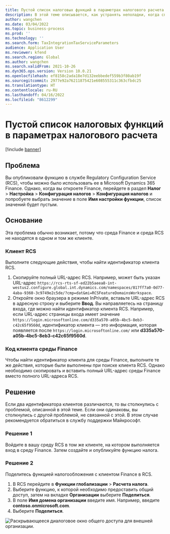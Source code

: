 ```yaml
---
title: Пустой список налоговых функций в параметрах налогового расчета
description: В этой теме описывается, как устранять неполадки, когда список налоговых функций на странице параметров расчета налогов пуст.
author: wangchen
ms.date: 03/04/2022
ms.topic: business-process
ms.prod: ''
ms.technology: ''
ms.search.form: TaxIntegrationTaxServiceParameters
audience: Application User
ms.reviewer: kfend
ms.search.region: Global
ms.author: wangchen
ms.search.validFrom: 2021-10-26
ms.dyn365.ops.version: Version 10.0.21
ms.openlocfilehash: ef8158c2ada18e7d132eebbedef559b3f80ab19f
ms.sourcegitcommit: 2977e92a76211875421e608555311c363cfbdc25
ms.translationtype: HT
ms.contentlocale: ru-RU
ms.lasthandoff: 04/16/2022
ms.locfileid: "8612299"
---
```

# <a name="empty-tax-feature-list-in-tax-calculation-parameters"></a>Пустой список налоговых функций в параметрах налогового расчета

[!include [banner](../includes/banner.md)]


## <a name="symptom"></a>Проблема

Вы опубликовали функцию в службе Regulatory Configuration Service (RCS), чтобы можно было использовать ее в Microsoft Dynamics 365 Finance. Однако, когда вы откроете Finance, перейдете в раздел **Налог** \> **Настройка** \> **Конфигурация налогов** \> **Конфигурация налогов** и попробуете выбрать значение в поле **Имя настройки функции**, список значений будет пустым.

## <a name="reason"></a>Основание

Эта проблема обычно возникает, потому что среда Finance и среда RCS не находятся в одном и том же клиенте.

### <a name="rcs-tenant"></a>Клиент RCS

Выполните следующие действия, чтобы найти идентификатор клиента RCS.

1. Скопируйте полный URL-адрес RCS. Например, может быть указан URL-адрес `https://rcs-rts-sf-ed22b5aeea8-int-westus2.configure.global.int.dynamics.com/namespaces/817ff7a0-0d77-4aba-9360-3c9749e2c5de/?cmp=dat&mi=RCSFeatureDomainsWorkspace`.
2. Откройте окно браузера в режиме InPrivate, вставьте URL-адрес RCS в адресную строку и выберите **Ввод**. Вы направляетесь на страницу входа, где можно найти идентификатор клиента RCS. Например, если URL-адрес страницы входа имеет значение `https://login.microsoftonline.com/d335a570-a05b-4bc5-8eb3-c42c65f9560d`, идентификатор клиента — это информация, которая появляется после `https://login.microsoftonline.com/` или **d335a570-a05b-4bc5-8eb3-c42c65f9560d**.

### <a name="finance-environment-tenant-id"></a>Код клиента среды Finance

Чтобы найти идентификатор клиента для среды Finance, выполните те же действия, которые были выполнены при поиске клиента RCS. Однако необходимо скопировать и вставить полный URL-адрес среды Finance вместо полного URL-адреса RCS.

## <a name="resolution"></a>Решение

Если два идентификатора клиентов различаются, то вы столкнулись с проблемой, описанной в этой теме. Если они одинаковы, вы столкнулись с другой проблемой, не связанной с этой. В этом случае рекомендуется обратиться в службу поддержки Майкрософт.

### <a name="solution-1"></a>Решение 1

Войдите в вашу среду RCS в том же клиенте, на котором выполняется вход в среду Finance. Затем создайте и опубликуйте функцию налога.

### <a name="solution-2"></a>Решение 2

Поделитесь функцией налогообложения с клиентом Finance в RCS.

1. В RCS перейдите в **Функции глобализации** \> **Расчета налога**.
2. Выберите функцию, к которой необходимо предоставить общий доступ, затем на вкладке **Организации** выберите **Поделиться**.
3. В поле **Имя домена организации** введите имя. Например, введите **contoso.onmicrosoft.com**.
4. Выберите **Поделиться**.

![Раскрывающееся диалоговое окно общего доступа для внешней организации.](media/ShareTaxFeature.png)

